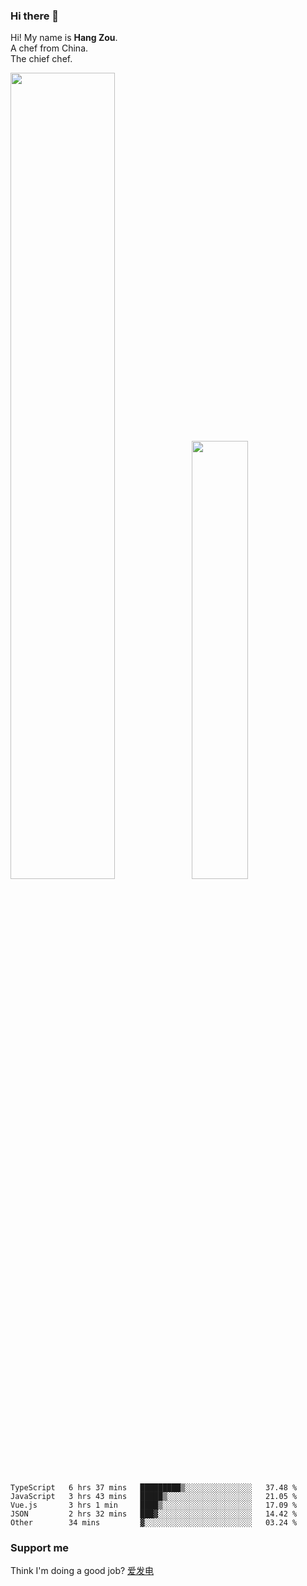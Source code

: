 ### Hi there 👋

Hi! My name is **Hang Zou**.  
A chef from China.  
The chief chef.

<img align="" width="57.5%" src="https://github-readme-stats.vercel.app/api?username=zouhangwithsweet&hide_title=true&hide_border=true&show_icons=true&include_all_commits=true&line_height=21" /><img align="" width="42.4%" src="https://github-readme-stats.vercel.app/api/top-langs/?username=zouhangwithsweet&hide_title=true&hide_border=true&layout=compact" />

<!--START_SECTION:waka-->

```text
TypeScript   6 hrs 37 mins   █████████▒░░░░░░░░░░░░░░░   37.48 %
JavaScript   3 hrs 43 mins   █████▒░░░░░░░░░░░░░░░░░░░   21.05 %
Vue.js       3 hrs 1 min     ████▒░░░░░░░░░░░░░░░░░░░░   17.09 %
JSON         2 hrs 32 mins   ███▓░░░░░░░░░░░░░░░░░░░░░   14.42 %
Other        34 mins         ▓░░░░░░░░░░░░░░░░░░░░░░░░   03.24 %
```

<!--END_SECTION:waka-->

### Support me

Think I'm doing a good job? [爱发电](https://afdian.net/@zouhangsweet)
